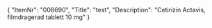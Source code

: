 {
  "ItemNr": "008690",
  "Title": "test",
  "Description": "Cetirizin Actavis, filmdragerad tablett 10 mg"
}